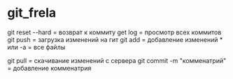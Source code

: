 # git_frela

git reset --hard <commit> = возврат к коммиту
get log = просмотр всех коммитов
git push = загрузка изменений на гит
git add = добавление изменений
	* или -a = все файлы

git pull = скачивание изменений с сервера
git commit -m "комменатрий" = добавление комменатрия
